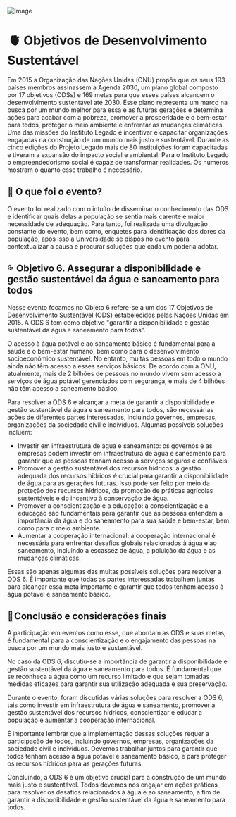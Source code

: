 ![image](https://user-images.githubusercontent.com/111026785/236572957-32eb66c8-f889-47a4-967b-470da75a5f96.png)

#  🫀 Objetivos de Desenvolvimento Sustentável 
Em 2015 a Organização das Nações Unidas (ONU) propôs que os seus 193 países membros assinassem a Agenda 2030, um plano global composto por 17 objetivos (ODSs) e 169 metas para que esses países alcancem o desenvolvimento sustentável até 2030. Esse plano representa um marco na busca por um mundo melhor para essa e as futuras gerações e determina ações para acabar com a pobreza, promover a prosperidade e o bem-estar para todos, proteger o meio ambiente e enfrentar as mudanças climáticas.
Uma das missões do Instituto Legado é incentivar e capacitar organizações engajadas na construção de um mundo mais justo e sustentável. Durante as cinco edições do Projeto Legado mais de 80 instituições foram capacitadas e tiveram a expansão do impacto social e ambiental. Para o Instituto Legado o empreendedorismo social é capaz de transformar realidades. Os números mostram o quanto esse trabalho é necessário.

## 💫 O que foi o evento?

O evento foi realizado com o intuíto de disseminar o conhecimento das ODS e identificar quais delas a população se sentia mais carente e maior necessidade de adequação. Para tanto, foi realizada uma divulgação constante do evento, bem como, enquetes para identificação das dores da população, após isso a Universidade se dispôs no evento para contextualizar a causa e procurar soluções que cada um poderia adotar.

## 💦  Objetivo 6. Assegurar a disponibilidade e gestão sustentável da água e saneamento para todos
Nesse evento focamos no Objeto 6 refere-se a um dos 17 Objetivos de Desenvolvimento Sustentável (ODS) estabelecidos pelas Nações Unidas em 2015. A ODS 6 tem como objetivo "garantir a disponibilidade e gestão sustentável da água e saneamento para todos".

O acesso à água potável e ao saneamento básico é fundamental para a saúde e o bem-estar humano, bem como para o desenvolvimento socioeconômico sustentável. No entanto, muitas pessoas em todo o mundo ainda não têm acesso a esses serviços básicos. De acordo com a ONU, atualmente, mais de 2 bilhões de pessoas no mundo vivem sem acesso a serviços de água potável gerenciados com segurança, e mais de 4 bilhões não têm acesso a saneamento básico.

Para resolver a ODS 6 e alcançar a meta de garantir a disponibilidade e gestão sustentável da água e saneamento para todos, são necessárias ações de diferentes partes interessadas, incluindo governos, empresas, organizações da sociedade civil e indivíduos. Algumas possíveis soluções incluem:

- Investir em infraestrutura de água e saneamento: os governos e as empresas podem investir em infraestrutura de água e saneamento para garantir que as pessoas tenham acesso a serviços seguros e confiáveis.
- Promover a gestão sustentável dos recursos hídricos: a gestão adequada dos recursos hídricos é crucial para garantir a disponibilidade de água para as gerações futuras. Isso pode ser feito por meio da proteção dos recursos hídricos, da promoção de práticas agrícolas sustentáveis ​​e do incentivo à conservação de água.
- Promover a conscientização e a educação: a conscientização e a educação são fundamentais para garantir que as pessoas entendam a importância da água e do saneamento para sua saúde e bem-estar, bem como para o meio ambiente.
- Aumentar a cooperação internacional: a cooperação internacional é necessária para enfrentar desafios globais relacionados à água e ao saneamento, incluindo a escassez de água, a poluição da água e as mudanças climáticas.

Essas são apenas algumas das muitas possíveis soluções para resolver a ODS 6. É importante que todas as partes interessadas trabalhem juntas para alcançar essa meta importante e garantir que todos tenham acesso à água potável e saneamento básico.

## 🌌 Conclusão e considerações finais
A participação em eventos como esse, que abordam as ODS e suas metas, é fundamental para a conscientização e o engajamento das pessoas na busca por um mundo mais justo e sustentável.

No caso da ODS 6, discutiu-se a importância de garantir a disponibilidade e gestão sustentável da água e saneamento para todos. É fundamental que se reconheça a água como um recurso limitado e que sejam tomadas medidas eficazes para garantir sua utilização adequada e sua preservação.

Durante o evento, foram discutidas várias soluções para resolver a ODS 6, tais como investir em infraestrutura de água e saneamento, promover a gestão sustentável dos recursos hídricos, conscientizar e educar a população e aumentar a cooperação internacional.

É importante lembrar que a implementação dessas soluções requer a participação de todos, incluindo governos, empresas, organizações da sociedade civil e indivíduos. Devemos trabalhar juntos para garantir que todos tenham acesso à água potável e saneamento básico, e para proteger os recursos hídricos para as gerações futuras.

Concluindo, a ODS 6 é um objetivo crucial para a construção de um mundo mais justo e sustentável. Todos devemos nos engajar em ações práticas para resolver os desafios relacionados à água e ao saneamento, a fim de garantir a disponibilidade e gestão sustentável da água e saneamento para todos.
